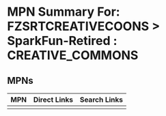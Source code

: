 



# MPN Summary For: FZSRTCREATIVECOONS > SparkFun-Retired : CREATIVE_COMMONS

## MPNs
  

|MPN|Direct Links|Search Links|
| :--- | :--- | :--- |
||||

